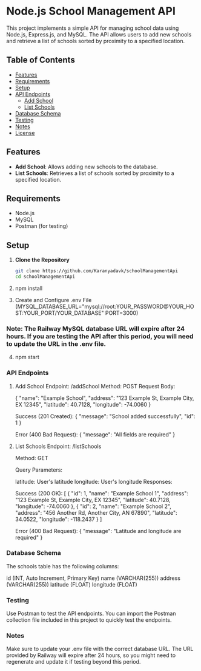 # Node.js School Management API

This project implements a simple API for managing school data using Node.js, Express.js, and MySQL. The API allows users to add new schools and retrieve a list of schools sorted by proximity to a specified location.

## Table of Contents

- [Features](#features)
- [Requirements](#requirements)
- [Setup](#setup)
- [API Endpoints](#api-endpoints)
  - [Add School](#add-school)
  - [List Schools](#list-schools)
- [Database Schema](#database-schema)
- [Testing](#testing)
- [Notes](#notes)
- [License](#license)

## Features

- **Add School**: Allows adding new schools to the database.
- **List Schools**: Retrieves a list of schools sorted by proximity to a specified location.

## Requirements

- Node.js
- MySQL
- Postman (for testing)

## Setup

1. **Clone the Repository**

   ```bash
   git clone https://github.com/Karanyadavk/schoolManagementApi
   cd schoolManagementApi

2. npm install

3. Create and Configure .env File (MYSQL_DATABASE_URL="mysql://root:YOUR_PASSWORD@YOUR_HOST:YOUR_PORT/YOUR_DATABASE"
PORT=3000)

### Note: The Railway MySQL database URL will expire after 24 hours. If you are testing the API after this period, you will need to update the URL in the .env file.

4. npm start


### API Endpoints
1. Add School
    Endpoint: /addSchool
    Method: POST
    Request Body:

    {
    "name": "Example School",
    "address": "123 Example St, Example City, EX 12345",
    "latitude": 40.7128,
    "longitude": -74.0060
    }

    Success (201 Created):
        {
            "message": "School added successfully",
            "id": 1
        }
    
    Error (400 Bad Request):
        {
            "message": "All fields are required"
        }

2. List Schools
    Endpoint: /listSchools

    Method: GET

    Query Parameters:

    latitude: User's latitude
    longitude: User's longitude
    Responses:

    Success (200 OK):
        [
            {
                "id": 1,
                "name": "Example School 1",
                "address": "123 Example St, Example City, EX 12345",
                "latitude": 40.7128,
                "longitude": -74.0060
            },
            {
                "id": 2,
                "name": "Example School 2",
                "address": "456 Another Rd, Another City, AN 67890",
                "latitude": 34.0522,
                "longitude": -118.2437
            }
        ]
    
    Error (400 Bad Request):
        {
            "message": "Latitude and longitude are required"
        }

### Database Schema
The schools table has the following columns:

id (INT, Auto Increment, Primary Key)
name (VARCHAR(255))
address (VARCHAR(255))
latitude (FLOAT)
longitude (FLOAT)

### Testing
Use Postman to test the API endpoints. You can import the Postman collection file included in this project to quickly test the endpoints.

### Notes
Make sure to update your .env file with the correct database URL. The URL provided by Railway will expire after 24 hours, so you might need to regenerate and update it if testing beyond this period.



